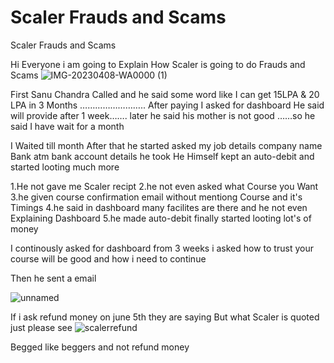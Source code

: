 # Scaler Frauds and Scams
Scaler Frauds and Scams

Hi Everyone i am going to Explain How Scaler is going to do Frauds and Scams
![IMG-20230408-WA0000 (1)](https://github.com/Prakash-7382012092/scalerreview/assets/52729945/1af2caa7-d8f6-4bce-845b-5097b07101ea)

First Sanu Chandra Called and he said some word like I can get 15LPA & 20 LPA in 3 Months ……………………..
After paying I asked for dashboard He said will provide after 1 week……. later
he said his mother is not good ……so he said I have wait for a month 

I Waited till month 
After that he started asked my job details 
company name
Bank atm
bank account details he took 
He Himself kept an auto-debit and started looting much more

1.He not gave me Scaler recipt
2.he not even asked what Course you Want
3.he given course confirmation email without mentiong Course and it's Timings
4.he said in dashboard many facilites are there and he not even Explaining Dashboard
5.he made auto-debit finally started looting lot's of money


I continously asked for dashboard from 3 weeks 
i asked
how to trust your course will be good and how i need to continue 

Then he sent a email

![unnamed](https://github.com/Prakash-7382012092/scalerreview/assets/52729945/d96c3a04-7dbf-4554-95d3-91bdddb6351e)


If i ask refund money on june 5th they are saying 
But what Scaler is quoted just please see
![scalerrefund](https://github.com/Prakash-7382012092/scalerreview/assets/52729945/fe6c8e8f-24d0-465c-8576-72779887b257)


Begged like beggers and not refund money


